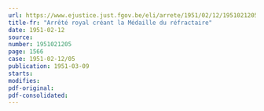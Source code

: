 ```yaml
---
url: https://www.ejustice.just.fgov.be/eli/arrete/1951/02/12/1951021205/justel
title-fr: "Arrêté royal créant la Médaille du réfractaire"
date: 1951-02-12
source:
number: 1951021205
page: 1566
case: 1951-02-12/05
publication: 1951-03-09
starts:
modifies:
pdf-original:
pdf-consolidated:
---
```


